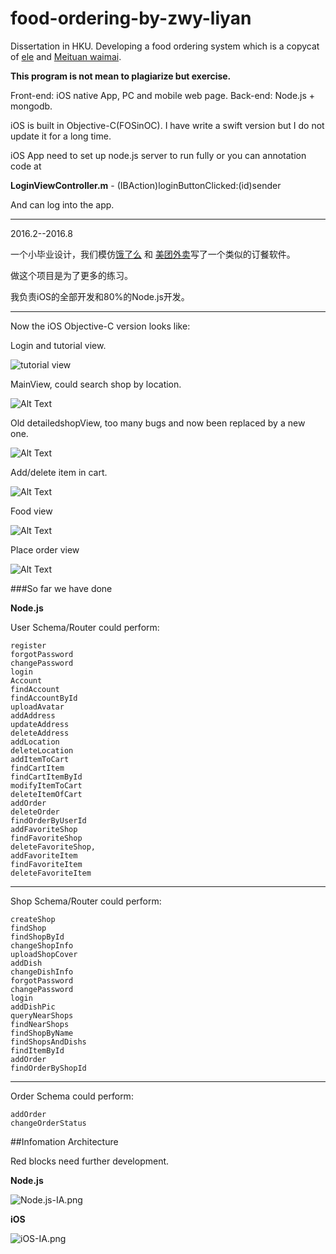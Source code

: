 # food-ordering-by-zwy-liyan

Dissertation in HKU. Developing a food ordering system which is a copycat of [ele](https://www.ele.me/) and [Meituan waimai](http://waimai.meituan.com/). 

**This program is not mean to plagiarize but exercise.**


Front-end: iOS native App, PC and mobile web page. 
Back-end: Node.js + mongodb.

iOS is built in Objective-C(FOSinOC). I have write a swift version but I do not update it for a long time.


iOS App need to set up node.js server to run fully or you can annotation code at 


**LoginViewController.m**
    - (IBAction)loginButtonClicked:(id)sender

And can log into the app.

------
2016.2--2016.8

一个小毕业设计，我们模仿[饿了么](https://www.ele.me/) 和 [美团外卖](http://waimai.meituan.com/)写了一个类似的订餐软件。

做这个项目是为了更多的练习。

我负责iOS的全部开发和80%的Node.js开发。


----

Now the iOS Objective-C version looks like:      

Login and tutorial view.     

![tutorial view](https://github.com/Thanatos-L/food-ordering-by-zwy-liyan/blob/master/readme/login.gif)


MainView, could search shop by location.     

![Alt Text](https://github.com/Thanatos-L/food-ordering-by-zwy-liyan/blob/master/readme/MainView.gif)


Old detailedshopView, too many bugs and now been replaced by a new one.     

![Alt Text](https://github.com/Thanatos-L/food-ordering-by-zwy-liyan/blob/master/readme/detailedview.gif)


Add/delete item in cart.      

![Alt Text](https://github.com/Thanatos-L/food-ordering-by-zwy-liyan/blob/master/readme/cartView.gif)


Food view      

![Alt Text](https://github.com/Thanatos-L/food-ordering-by-zwy-liyan/blob/master/readme/foodView.gif)


Place order view      

![Alt Text](https://github.com/Thanatos-L/food-ordering-by-zwy-liyan/blob/master/readme/Placeorder.gif)

###So far we have done

**Node.js**

User Schema/Router could perform:
```
register
forgotPassword
changePassword
login
Account
findAccount
findAccountById
uploadAvatar
addAddress
updateAddress
deleteAddress
addLocation
deleteLocation
addItemToCart
findCartItem
findCartItemById
modifyItemToCart
deleteItemOfCart
addOrder
deleteOrder
findOrderByUserId
addFavoriteShop
findFavoriteShop
deleteFavoriteShop,
addFavoriteItem
findFavoriteItem
deleteFavoriteItem
```

-------

Shop Schema/Router could perform:
```
createShop
findShop
findShopById
changeShopInfo
uploadShopCover
addDish
changeDishInfo
forgotPassword
changePassword
login
addDishPic
queryNearShops
findNearShops
findShopByName
findShopsAndDishs
findItemById
addOrder
findOrderByShopId
```
------
Order Schema could perform:
```
addOrder
changeOrderStatus
```


##Infomation Architecture

Red blocks need further development.

**Node.js**

![Node.js-IA.png](https://github.com/Thanatos-L/food-ordering-by-zwy-liyan/blob/master/readme/Node.js-IA.png)

**iOS**

![iOS-IA.png](https://github.com/Thanatos-L/food-ordering-by-zwy-liyan/blob/master/readme/iOS-IA.png)
